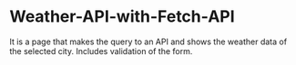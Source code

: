 # Weather-API-with-Fetch-API
It is a page that makes the query to an API and shows the weather data of the selected city. Includes validation of the form.

